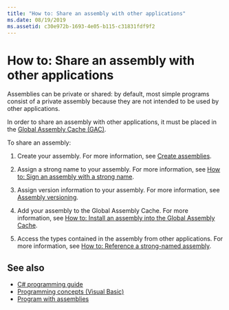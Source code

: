 ```yaml
---
title: "How to: Share an assembly with other applications"
ms.date: 08/19/2019
ms.assetid: c30e972b-1693-4e05-b115-c31831fdf9f2
---
```

# How to: Share an assembly with other applications
Assemblies can be private or shared: by default, most simple programs consist of a private assembly because they are not intended to be used by other applications.  

In order to share an assembly with other applications, it must be placed in the [Global Assembly Cache (GAC)](../../framework/app-domains/gac.md).  
  
To share an assembly:
  
1. Create your assembly. For more information, see [Create assemblies](create.md).  
  
2. Assign a strong name to your assembly. For more information, see [How to: Sign an assembly with a strong name](sign-strong-name.md).  
  
3. Assign version information to your assembly. For more information, see [Assembly versioning](versioning.md).  
  
4. Add your assembly to the Global Assembly Cache. For more information, see [How to: Install an assembly into the Global Assembly Cache](install-into-gac.md).  
  
5. Access the types contained in the assembly from other applications. For more information, see [How to: Reference a strong-named assembly](reference-strong-named.md).  
  
## See also

- [C# programming guide](../../csharp/programming-guide/index.md)
- [Programming concepts (Visual Basic)](../../../../visual-basic/programming-guide/concepts/index.md)
- [Program with assemblies](program.md)
